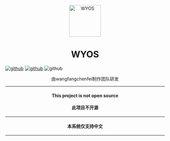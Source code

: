 <p align="center">
<img src="https://wangfangchenfei.github.io/WYOS/WYOS_Logo_596x1004.svg" alt="WYOS" width="100">
<h1 align="center">WYOS</h1>
</p>

[![github](https://img.shields.io/badge/WYOS-v1.0-red.svg?style=flat-square)](https://github.com/wangfangchenfei/WYOS)
[![github](https://img.shields.io/badge/license-MIT-orange?style=flat-square)](https://github.com/wangfangchenfei/WYOS/blob/main/LICENSE)
![github](https://img.shields.io/badge/platform-Windows7+%20%7C%20macOS%2010.0+-yellow.svg?style=flat-square)

<p align="center">由wangfangchenfei制作团队研发</p>

<hr>

<h4 align="center">This project is not open source</h4>

<h4 align="center">此项目不开源</h4>

<hr>

<h4 align="center">本系统仅支持中文</h4> 

<hr>

